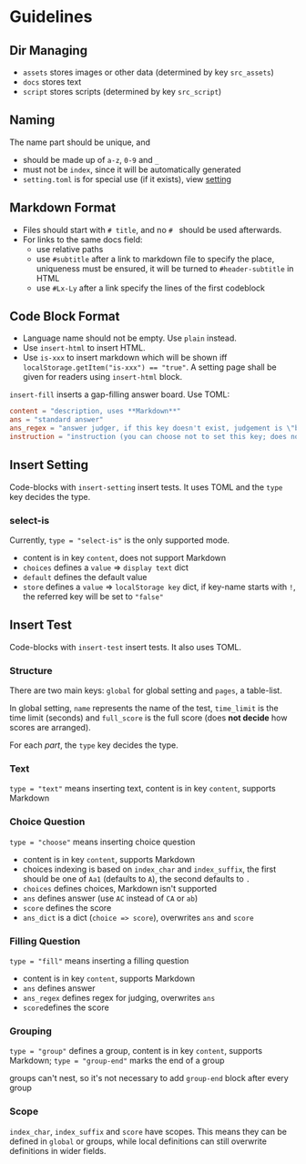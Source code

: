 # Guidelines
## Dir Managing
* `assets` stores images or other data (determined by key `src_assets`)
* `docs` stores text
* `script` stores scripts (determined by key `src_script`)

## Naming
The name part should be unique, and
- should be made up of `a-z`, `0-9` and `_`
- must not be `index`, since it will be automatically generated
- `setting.toml` is for special use (if it exists), view [setting](setting.md)

## Markdown Format
* Files should start with `# title`, and no `# ` should be used afterwards.
* For links to the same docs field:
	* use relative paths
	* use `#subtitle` after a link to markdown file to specify the place, uniqueness must be ensured, it will be turned to `#header-subtitle` in HTML
	* use `#Lx-Ly` after a link specify the lines of the first codeblock

## Code Block Format
* Language name should not be empty. Use `plain` instead.
* Use `insert-html` to insert HTML.
* Use `is-xxx` to insert markdown which will be shown iff `localStorage.getItem("is-xxx") == "true"`. A setting page shall be given for readers using `insert-html` block.

`insert-fill` inserts a gap-filling answer board. Use TOML:
```toml
content = "description, uses **Markdown**"
ans = "standard answer"
ans_regex = "answer judger, if this key doesn't exist, judgement is \"being the same as the standard answer\""
instruction = "instruction (you can choose not to set this key; does not support Markdown)"
```

## Insert Setting
Code-blocks with `insert-setting` insert tests. It uses TOML and the `type` key decides the type.

### select-is
Currently, `type = "select-is"` is the only supported mode.
* content is in key `content`, does not support Markdown
* `choices` defines a `value` => `display text` dict
* `default` defines the default value
* `store` defines a `value` => `localStorage key` dict, if key-name starts with `!`, the referred key will be set to `"false"`

## Insert Test
Code-blocks with `insert-test` insert tests. It also uses TOML.

### Structure
There are two main keys: `global` for global setting and `pages`, a table-list.

In global setting, `name` represents the name of the test, `time_limit` is the time limit (seconds) and `full_score` is the full score (does **not decide** how scores are arranged).

For each *part*, the `type` key decides the type.

### Text
`type = "text"` means inserting text, content is in key `content`, supports Markdown

### Choice Question
`type = "choose"` means inserting choice question
* content is in key `content`, supports Markdown
* choices indexing is based on `index_char` and `index_suffix`, the first should be one of `Aa1` (defaults to `A`), the second defaults to `. `
* `choices` defines choices, Markdown isn't supported
* `ans` defines answer (use `AC` instead of `CA` or `ab`)
* `score` defines the score
* `ans_dict` is a dict (`choice => score`), overwrites `ans` and `score`

### Filling Question
`type = "fill"` means inserting a filling question
* content is in key `content`, supports Markdown
* `ans` defines answer
* `ans_regex` defines regex for judging, overwrites `ans`
* `score`defines the score

### Grouping
`type = "group"` defines a group, content is in key `content`, supports Markdown; `type = "group-end"` marks the end of a group

groups can't nest, so it's not necessary to add `group-end` block after every group

### Scope
`index_char`, `index_suffix` and `score` have scopes. This means they can be defined in `global` or groups, while local definitions can still overwrite definitions in wider fields.
